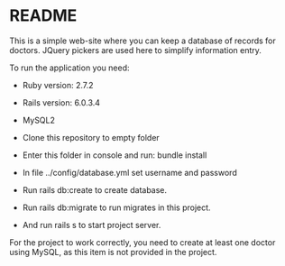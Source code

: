 # README

This is a simple web-site where you can keep a database of records for doctors. JQuery pickers are used here to simplify information entry.

To run the application you need:

* Ruby version: 2.7.2

* Rails version: 6.0.3.4

* MySQL2

* Clone this repository to empty folder

* Enter this folder in console and run: bundle install

* In file ../config/database.yml set username and password

* Run rails db:create to create database.

* Run rails db:migrate to run migrates in this project.

* And run rails s to start project server.


For the project to work correctly, you need to create at least one doctor using MySQL, as this item is not provided in the project.
